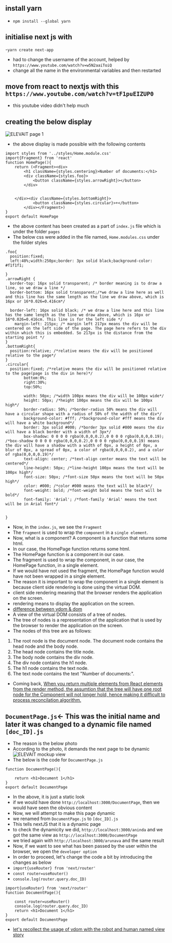 ## install yarn
- `npm install --global yarn`
## initialise next js with 
-`yarn create next-app`
- had to change the username of the account, helped by `https://www.youtube.com/watch?v=w5N2aaiToiQ`
- change all the name in the environmental variables and then restarted

## move from react to nextjs with this `https://www.youtube.com/watch?v=tF1puEIZUP0`
- this youtube video didn't help much

## creating the below display
![ELEVAIT page 1]("https://github.com/anindameister/ElevaitNextJS/blob/main/photos/1.PNG")
- the above display is made possible with the following contents
```
import styles from '../styles/Home.module.css'
import{Fragment} from 'react'
function HomePage(){
    return (<Fragment><div>
        <h1 className={styles.centering}>Number of documents:</h1>
        <div className={styles.foo}>
            <button className={styles.arrowRight}></button>
        </div>


    </div><div className={styles.bottomRight}>
            <button className={styles.circular}>+</button>
        </div></Fragment>)
}
export default HomePage
```
- the above content has been created as a part of `index.js` file which is under the folder `pages`
- The below css were added in the file named, `Home.modules.css` under the folder styles
```
.foo{
  position:fixed;
  left:40%;width:250px;border: 3px solid black;background-color: #f1f1f1;

}
.arrowRight {
  border-top: 16px solid transparent; /* border meaning is to draw a line, so we draw a line */
  border-bottom: 16px solid transparent;/*we draw a line here as well and this line has the same length as the line we draw above, which is 16px or 16*0.026=0.416cm*/
  
  border-left: 16px solid black; /* we draw a line here and this line has the same length as the line we draw above, which is 16px or 16*0.026=0.416cm. This line is for the left side */
    margin-left: 215px; /* margin left 217px means the div will be centered on the left side of the page. The page here refers to the div within which this is embedded. So 217px is the distance from the starting point */
}
.bottomRight{
  position:relative; /*relative means the div will be positioned relative to the page*/
}
.circular{
  position:fixed; /*relative means the div will be positioned relative to the page(page is the div in here)*/
        bottom:0%;
        right:30%;
        top:50%;
    
        width: 50px; /*width 100px means the div will be 100px wide*/
        height: 50px; /*height 100px means the div will be 100px high*/
        border-radius: 50%; /*border-radius 50% means the div will have a circular shape with a radius of 50% of the width of the div*/
        background-color: #fff; /*background-color #fff means the div will have a white background*/
        border: 3px solid #000; /*border 3px solid #000 means the div will have a black border with a width of 3px*/
        box-shadow: 0 0 0 0 rgba(0,0,0,0.2),0 0 0 0 rgba(0,0,0,0.19); /*box-shadow 0 0 0 0 rgba(0,0,0,0.2),0 0 0 0 rgba(0,0,0,0.19) means the div will have a shadow with a width of 0px, a height of 0px, a blur of 0px, a spread of 0px, a color of rgba(0,0,0,0.2), and a color of rgba(0,0,0,0.19)*/
        text-align: center; /*text-align center means the text will be centered*/
        line-height: 50px; /*line-height 100px means the text will be 100px high*/
        font-size: 50px; /*font-size 50px means the text will be 50px high*/
        color: #000; /*color #000 means the text will be black*/
        font-weight: bold; /*font-weight bold means the text will be bold*/
        font-family: 'Arial'; /*font-family 'Arial' means the text will be in Arial font*/
        
    
}
```
- Now, in the `index.js`, we see the `Fragment`
- The `fragment` is used to wrap the `component` in a `single element`.
- Now, what is a component? A component is a function that returns some html.
- In our case, the HomePage function returns some html.
- The HomePage function is a component in our case.
- The fragment is used to wrap the component, in our case, the HomePage function, in a single element.
- If we would have not used the fragment, the HomePage function would have not been wrapped in a single element.
- The reason it is important to wrap the component in a single element is because client side rendering is done using the virtual DOM.
- client side rendering meaning that the browser renders the application on the screen.
- rendering means to display the application on the screen.
- <a href="https://katiehyenychoi.medium.com/virtual-dom-vs-real-dom-44d442eb2501" target="_blank">difference between vdom & dom</a> 
- A view of the virtual DOM consists of a tree of nodes.
- The tree of nodes is a representation of the application that is used by the browser to render the application on the screen.
- The nodes of this tree are as follows:
1. The root node is the document node. The document node contains the head node and the body node.
2. The head node contains the title node.
3. The body node contains the div node.
4. The div node contains the h1 node.
5. The h1 node contains the text node.
6. The text node contains the text "Number of documents:".
- Coming back, <a href="https://stackoverflow.com/questions/54665999/why-return-multiple-elements-in-react-is-not-allowed">When you return multiple elements from React elements from the render method, the assumtion that the tree will have one root node for the Component will not longer hold, hence making it difficult to process reconcilation algorithm.</a>
## `DocumentPage.js`<- This was the initial name and later it was changed to a dynamic file named `[doc_ID].js`
- The reason is the below photo
- According to the photo, it demands the next page to be dynamic
![ELEVAIT mockup view]("NextJS\my-app\photos\1.PNG")
- The below is the code for `DocumentPage.js`
```
function DocumentPage(){

    return <h1>Document 1</h1>
}
export default DocumentPage
```
- In the above, it is just a static look
- if we would have done `http://localhost:3000/DocumentPage`, then we would have seen the obvious content
- Now, we will attempt to make this page dynamic
- we renamed from `DocumentPage.js` to `[doc_ID].js`
- This tells nextJS that it is a dynamic page
- to check the dynamicity we did, `http://localhost:3000/aninda` and we got the same view as `http://localhost:3000/DocumentPage`
- we tried again with `http://localhost:3000/arunava` and the same result
- Now, if we want to see what has been passed by the user within the browser, we open the `developer option`
- In order to proceed, let's change the code a bit by introducing the changes as below
- `import{useRouter} from 'next/router'`
- `const router=useRouter()`
- `console.log(router.query.doc_ID)`

```
import{useRouter} from 'next/router'
function DocumentPage(){

    const router=useRouter()
    console.log(router.query.doc_ID) 
    return <h1>Document 1</h1>
}
export default DocumentPage
```
- <a href="https://www.youtube.com/watch?v=BYbgopx44vo&feature=emb_imp_woyt
">let's recollect the usage of vdom with the robot and human named view story</a>









